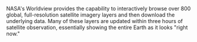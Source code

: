 <p>NASA's Worldview provides the capability to interactively browse over 800 global, full-resolution satellite imagery layers and then download the underlying data. Many of these layers are updated within three hours of satellite observation, essentially showing the entire Earth as it looks "right now."</p>

